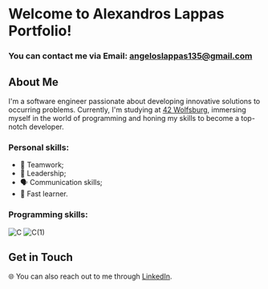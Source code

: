 # Welcome to Alexandros Lappas Portfolio!

### You can contact me via Email: angeloslappas135@gmail.com

## About Me

I'm a software engineer passionate about developing innovative solutions to occurring problems. Currently, I'm studying at [42 Wolfsburg](https://www.42wolfsburg.de/), immersing myself in the world of programming and honing my skills to become a top-notch developer.

### Personal skills:
- 🤝 Teamwork;
- 🏅 Leadership;
- 🗣️ Communication skills;
- 🚀 Fast learner.

### Programming skills:
![C](https://github.com/AlexLuthor135/AlexLuthor135/assets/134649029/261fb77a-e67d-4f56-af83-7addeeefee65) ![C(1)](https://github.com/AlexLuthor135/AlexLuthor135/assets/134649029/b6581b9f-318d-401e-8547-393c3ed8dff3)

## Get in Touch

🌐 You can also reach out to me through [LinkedIn](www.linkedin.com/in/alexandros-lappas-18134528b).

<!---
AlexLuthor135/AlexLuthor135 is a ✨ special ✨ repository because its `README.md` (this file) appears on your GitHub profile.
You can click the Preview link to take a look at your changes.
--->
